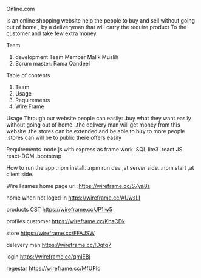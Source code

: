 Online.com

Is an online shopping website help the people to buy and sell without going out of home , by a deliveryman that will carry the require product 
To the customer and take few extra money.  

Team

1. development Team Member Malik Muslih
2. Scrum master: Rama Qandeel 

Table of contents

1. Team 
2. Usage 
3. Requirements 
4. Wire Frame

Usage
Through our website people can easily:
.buy what they want easily without going out of home.
.the delivery man will get money from this website 
.the stores can be extended and be able to buy to more people
.stores can will be to public there offers easily 

Requirements
.node.js with express as frame work
.SQL lite3
.react JS react-DOM
.bootstrap

How to run the app
.npm install.
.npm run dev ,at server side.
.npm start ,at client side.

 Wire Frames
 home page  url :https://wireframe.cc/S7ya8s

 home when not loged in https://wireframe.cc/AUwsLI

 products CST https://wireframe.cc/JP1iw5

 profiles
 customer https://wireframe.cc/KhaCDk

 store https://wireframe.cc/FFAJSW

 delevery man https://wireframe.cc/lDqfq7

 login  https://wireframe.cc/gmIEBj

 regestar https://wireframe.cc/MfUPId
